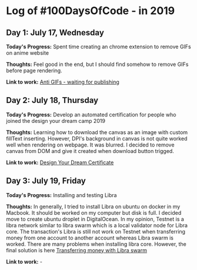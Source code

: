 # Log of #100DaysOfCode - in 2019

## Day 1: July 17, Wednesday

**Today's Progress:** Spent time creating an chrome extension to remove GIFs on anime website

**Thoughts:** Feel good in the end, but I should find somehow to remove GIFs before page rendering.

**Link to work:** [Anti GIFs - waiting for publishing](https://github.com/gapgag55/100-days-challenge/tree/master/remove-gif-chrome-extenstion)

## Day 2: July 18, Thursday

**Today's Progress:** Develop an automated certification for people who joined the design your dream camp 2019 

**Thoughts:** Learning how to download the canvas as an image with custom fillText inserting. However, DPI's background in canvas is not quite worked well when rendering on webpage. It was blurred. I decided to remove canvas from DOM and give it created when download button trigged.

**Link to work:** [Design Your Dream Certificate](https://design-your-dream-certificate.firebaseapp.com/)

## Day 3: July 19, Friday

**Today's Progress:** Installing and testing Libra

**Thoughts:** In generally, I tried to install Libra on ubuntu on docker in my Macbook. It should be worked on my computer but disk is full. I decided move to create ubuntu droplet in DigitalOcean. In my opinion, Testnet is a libra network similar to libra swarm which is a local validator node for Libra core. The transaction's Libra is still not work on Testnet when transferring money from one account to another account whereas Libra swarm is worked. There are many problems when installing libra core. However, the final solution is here [Transferring money with Libra swarm](https://github.com/libra/libra/issues/201#issuecomment-504784229)

**Link to work:** -